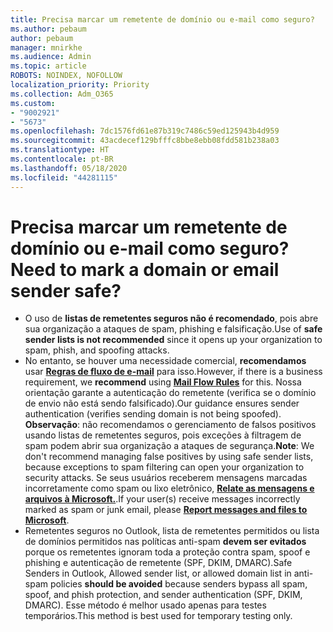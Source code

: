 ```yaml
---
title: Precisa marcar um remetente de domínio ou e-mail como seguro?
ms.author: pebaum
author: pebaum
manager: mnirkhe
ms.audience: Admin
ms.topic: article
ROBOTS: NOINDEX, NOFOLLOW
localization_priority: Priority
ms.collection: Adm_O365
ms.custom:
- "9002921"
- "5673"
ms.openlocfilehash: 7dc1576fd61e87b319c7486c59ed125943b4d959
ms.sourcegitcommit: 43acdecef129bfffc8bbe8ebb08fdd581b238a03
ms.translationtype: HT
ms.contentlocale: pt-BR
ms.lasthandoff: 05/18/2020
ms.locfileid: "44281115"
---
```

# <a name="need-to-mark-a-domain-or-email-sender-safe"></a><span data-ttu-id="159da-102">Precisa marcar um remetente de domínio ou e-mail como seguro?</span><span class="sxs-lookup"><span data-stu-id="159da-102">Need to mark a domain or email sender safe?</span></span>

- <span data-ttu-id="159da-103">O uso de **listas de remetentes seguros não é recomendado**, pois abre sua organização a ataques de spam, phishing e falsificação.</span><span class="sxs-lookup"><span data-stu-id="159da-103">Use of **safe sender lists is not recommended** since it opens up your organization to spam, phish, and spoofing attacks.</span></span>
- <span data-ttu-id="159da-104">No entanto, se houver uma necessidade comercial, **recomendamos** usar **[Regras de fluxo de e-mail](https://docs.microsoft.com/microsoft-365/security/office-365-security/create-safe-sender-lists-in-office-365?view=o365-worldwide#recommended-use-mail-flow-rules)** para isso.</span><span class="sxs-lookup"><span data-stu-id="159da-104">However, if there is a business requirement, we **recommend** using **[Mail Flow Rules](https://docs.microsoft.com/microsoft-365/security/office-365-security/create-safe-sender-lists-in-office-365?view=o365-worldwide#recommended-use-mail-flow-rules)** for this.</span></span> <span data-ttu-id="159da-105">Nossa orientação garante a autenticação do remetente (verifica se o domínio de envio não está sendo falsificado).</span><span class="sxs-lookup"><span data-stu-id="159da-105">Our guidance ensures sender authentication (verifies sending domain is not being spoofed).</span></span> <span data-ttu-id="159da-106">**Observação**: não recomendamos o gerenciamento de falsos positivos usando listas de remetentes seguros, pois exceções à filtragem de spam podem abrir sua organização a ataques de segurança.</span><span class="sxs-lookup"><span data-stu-id="159da-106">**Note**: We don't recommend managing false positives by using safe sender lists, because exceptions to spam filtering can open your organization to security attacks.</span></span> <span data-ttu-id="159da-107">Se seus usuários receberem mensagens marcadas incorretamente como spam ou lixo eletrônico, **[Relate as mensagens e arquivos à Microsoft.](https://protection.office.com/reportsubmission)**.</span><span class="sxs-lookup"><span data-stu-id="159da-107">If your user(s) receive messages incorrectly marked as spam or junk email, please **[Report messages and files to Microsoft](https://protection.office.com/reportsubmission)**.</span></span>
- <span data-ttu-id="159da-108">Remetentes seguros no Outlook, lista de remetentes permitidos ou lista de domínios permitidos nas políticas anti-spam **devem ser evitados** porque os remetentes ignoram toda a proteção contra spam, spoof e phishing e autenticação de remetente (SPF, DKIM, DMARC).</span><span class="sxs-lookup"><span data-stu-id="159da-108">Safe Senders in Outlook, Allowed sender list, or allowed domain list in anti-spam policies **should be avoided** because senders bypass all spam, spoof, and phish protection, and sender authentication (SPF, DKIM, DMARC).</span></span> <span data-ttu-id="159da-109">Esse método é melhor usado apenas para testes temporários.</span><span class="sxs-lookup"><span data-stu-id="159da-109">This method is best used for temporary testing only.</span></span>
